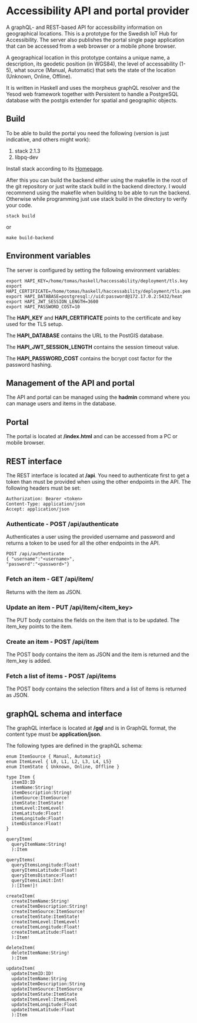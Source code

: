 # Accessibility API and portal provider
A graphQL- and REST-based API for accessibility information on geographical locations. This is a prototype for the Swedish IoT Hub for Accessibility. The server also publishes the portal single page application that can be accessed from a web browser or a mobile phone browser.

A geographical location in this prototype contains a unique name, a description, its geodetic position (in WGS84), the level of accessability (1-5), what source (Manual, Automatic) that sets the state of the location (Unknown, Online, Offline).

It is written in Haskell and uses the morpheus graphQL resolver and the Yesod web framework together with Persistent to handle a PostgreSQL database with the postgis extender for spatial and geographic objects.

## Build
To be able to build the portal you need the following (version is just indicative, and others might work):

1. stack 2.1.3
2. libpq-dev

Install stack according to its [Homepage](https://docs.haskellstack.org/en/stable/README/).

After this you can build the backend either using the makefile in the root of the git repository or just write stack build in the backend directory. I would recommend using the makefile when building to be able to run the backend. Otherwise while programming just use stack build in the directory to verify your code.

```
stack build
```
or

```
make build-backend
```
## Environment variables
The server is configured by setting the following environment variables:

```
export HAPI_KEY=/home/tomas/haskell/haccessability/deployment/tls.key
export HAPI_CERTIFICATE=/home/tomas/haskell/haccessability/deployment/tls.pem
export HAPI_DATABASE=postgresql://uid:password@172.17.0.2:5432/heat
export HAPI_JWT_SESSION_LENGTH=3600
export HAPI_PASSWORD_COST=10
```

The **HAPI_KEY** and **HAPI_CERTIFICATE** points to the certificate and key used for the TLS setup.

The **HAPI_DATABASE** contains the URL to the PostGIS database.

The **HAPI_JWT_SESSION_LENGTH** contains the session timeout value.

The **HAPI_PASSWORD_COST** contains the bcrypt cost factor for the password hashing.

## Management of the API and portal
The API and portal can be managed using the **hadmin** command where you can manage users and items in the database.

## Portal
The portal is located at **/index.html** and can be accessed from a PC or mobile browser.

## REST interface
The REST interface is located at **/api**. You need to authenticate first to get a token than must be provided when using the other endpoints in the API. The following headers must be set:

```
Authorization: Bearer <token>
Content-Type: application/json
Accept: application/json
```

### Authenticate - POST /api/authenticate
Authenticates a user using the provided username and password and returns a token to be used for all the other endpoints in the API.

```
POST /api/authenticate
{ "username":"<username>",
"password":"<password>"}
```

### Fetch an item - GET /api/item/<item key>
Returns with the item as JSON.

### Update an item - PUT /api/item/<item_key>
The PUT body contains the fields on the item that is to be updated. The item_key points to the item.

### Create an item - POST /api/item
The POST body contains the item as JSON and the item is returned and the item_key is added.

### Fetch a list of items - POST /api/items
The POST body contains the selection filters and a list of items is returned as JSON.

## graphQL schema and interface
The graphQL interface is located at **/gql** and is in GraphQL format, the content type must be **application/json**.

The following types are defined in the graphQL schema:

```
enum ItemSource { Manual, Automatic}
enum ItemLevel { L0, L1, L2, L3, L4, L5}
enum ItemState { Unknown, Online, Offline }

type Item {
  itemID:ID
  itemName:String!
  itemDescription:String!
  itemSource:ItemSource!
  itemState:ItemState!
  itemLevel:ItemLevel!
  itemLatitude:Float!
  itemLongitude:Float!
  itemDistance:Float!
}

queryItem(
  queryItemName:String!
  ):Item
  
queryItems(
  queryItemsLongitude:Float!
  queryItemsLatitude:Float!
  queryItemsDistance:Float!
  queryItemsLimit:Int!
  ):[Item!]!

createItem(
  createItemName:String!
  createItemDescription:String!
  createItemSource:ItemSource!
  createItemState:ItemState!
  createItemLevel:ItemLevel!
  createItemLongitude:Float!
  createItemLatitude:Float!
  ):Item!
  
deleteItem(
  deleteItemName:String!
  ):Item
  
updateItem(
  updateItemID:ID!
  updateItemName:String
  updateItemDescription:String
  updateItemSource:ItemSource
  updateItemState:ItemState
  updateItemLevel:ItemLevel
  updateItemLongitude:Float
  updateItemLatitude:Float
  ):Item
```
